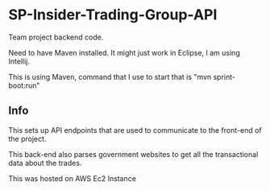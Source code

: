 # SP-Insider-Trading-Group-API
Team project backend code.


Need to have Maven installed. It might just work in Eclipse, I am using Intellij. 

This is using Maven, command that I use to start that is "mvn sprint-boot:run"

## Info
This sets up API endpoints that are used to communicate to the front-end of the project. 

This back-end also parses government websites to get all the transactional data about the trades. 

This was hosted on AWS Ec2 Instance

